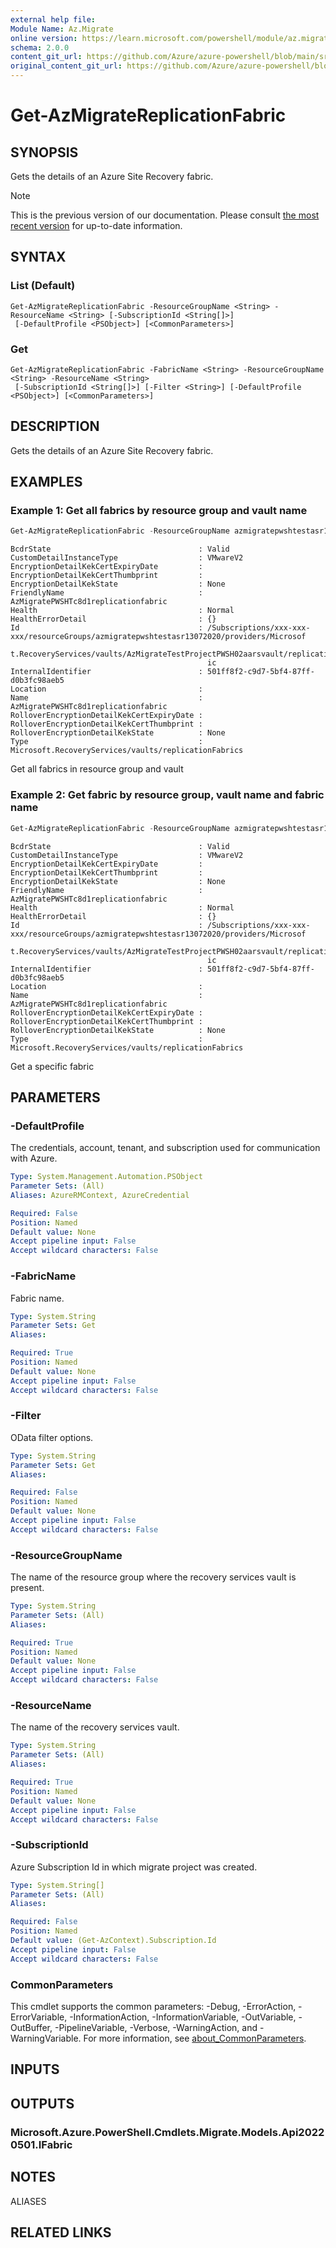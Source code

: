 ```yaml
---
external help file: 
Module Name: Az.Migrate
online version: https://learn.microsoft.com/powershell/module/az.migrate/get-azmigratereplicationfabric
schema: 2.0.0
content_git_url: https://github.com/Azure/azure-powershell/blob/main/src/Migrate/help/Get-AzMigrateReplicationFabric.md
original_content_git_url: https://github.com/Azure/azure-powershell/blob/main/src/Migrate/help/Get-AzMigrateReplicationFabric.md
---
```


# Get-AzMigrateReplicationFabric

## SYNOPSIS
Gets the details of an Azure Site Recovery fabric.

> [!NOTE]
>This is the previous version of our documentation. Please consult [the most recent version](/powershell/module/az.migrate/get-azmigratereplicationfabric) for up-to-date information.

## SYNTAX

### List (Default)
```
Get-AzMigrateReplicationFabric -ResourceGroupName <String> -ResourceName <String> [-SubscriptionId <String[]>]
 [-DefaultProfile <PSObject>] [<CommonParameters>]
```

### Get
```
Get-AzMigrateReplicationFabric -FabricName <String> -ResourceGroupName <String> -ResourceName <String>
 [-SubscriptionId <String[]>] [-Filter <String>] [-DefaultProfile <PSObject>] [<CommonParameters>]
```

## DESCRIPTION
Gets the details of an Azure Site Recovery fabric.

## EXAMPLES

### Example 1: Get all fabrics by resource group and vault name
```powershell
Get-AzMigrateReplicationFabric -ResourceGroupName azmigratepwshtestasr13072020 -ResourceName AzMigrateTestProjectPWSH02aarsvault -FabricName AzMigratePWSHTc8d1replicationfabric
```

```output
BcdrState                                 : Valid
CustomDetailInstanceType                  : VMwareV2
EncryptionDetailKekCertExpiryDate         :
EncryptionDetailKekCertThumbprint         :
EncryptionDetailKekState                  : None
FriendlyName                              : AzMigratePWSHTc8d1replicationfabric
Health                                    : Normal
HealthErrorDetail                         : {}
Id                                        : /Subscriptions/xxx-xxx-xxx/resourceGroups/azmigratepwshtestasr13072020/providers/Microsof
                                            t.RecoveryServices/vaults/AzMigrateTestProjectPWSH02aarsvault/replicationFabrics/AzMigratePWSHTc8d1replicationfabr
                                            ic
InternalIdentifier                        : 501ff8f2-c9d7-5bf4-87ff-d0b3fc98aeb5
Location                                  :
Name                                      : AzMigratePWSHTc8d1replicationfabric
RolloverEncryptionDetailKekCertExpiryDate :
RolloverEncryptionDetailKekCertThumbprint :
RolloverEncryptionDetailKekState          : None
Type                                      : Microsoft.RecoveryServices/vaults/replicationFabrics
```

Get all fabrics in resource group and vault

### Example 2: Get fabric by resource group, vault name and fabric name
```powershell
Get-AzMigrateReplicationFabric -ResourceGroupName azmigratepwshtestasr13072020 -ResourceName AzMigrateTestProjectPWSH02aarsvault
```

```output
BcdrState                                 : Valid
CustomDetailInstanceType                  : VMwareV2
EncryptionDetailKekCertExpiryDate         :
EncryptionDetailKekCertThumbprint         :
EncryptionDetailKekState                  : None
FriendlyName                              : AzMigratePWSHTc8d1replicationfabric
Health                                    : Normal
HealthErrorDetail                         : {}
Id                                        : /Subscriptions/xxx-xxx-xxx/resourceGroups/azmigratepwshtestasr13072020/providers/Microsof
                                            t.RecoveryServices/vaults/AzMigrateTestProjectPWSH02aarsvault/replicationFabrics/AzMigratePWSHTc8d1replicationfabr
                                            ic
InternalIdentifier                        : 501ff8f2-c9d7-5bf4-87ff-d0b3fc98aeb5
Location                                  :
Name                                      : AzMigratePWSHTc8d1replicationfabric
RolloverEncryptionDetailKekCertExpiryDate :
RolloverEncryptionDetailKekCertThumbprint :
RolloverEncryptionDetailKekState          : None
Type                                      : Microsoft.RecoveryServices/vaults/replicationFabrics
```

Get a specific fabric

## PARAMETERS

### -DefaultProfile
The credentials, account, tenant, and subscription used for communication with Azure.

```yaml
Type: System.Management.Automation.PSObject
Parameter Sets: (All)
Aliases: AzureRMContext, AzureCredential

Required: False
Position: Named
Default value: None
Accept pipeline input: False
Accept wildcard characters: False
```

### -FabricName
Fabric name.

```yaml
Type: System.String
Parameter Sets: Get
Aliases:

Required: True
Position: Named
Default value: None
Accept pipeline input: False
Accept wildcard characters: False
```

### -Filter
OData filter options.

```yaml
Type: System.String
Parameter Sets: Get
Aliases:

Required: False
Position: Named
Default value: None
Accept pipeline input: False
Accept wildcard characters: False
```

### -ResourceGroupName
The name of the resource group where the recovery services vault is present.

```yaml
Type: System.String
Parameter Sets: (All)
Aliases:

Required: True
Position: Named
Default value: None
Accept pipeline input: False
Accept wildcard characters: False
```

### -ResourceName
The name of the recovery services vault.

```yaml
Type: System.String
Parameter Sets: (All)
Aliases:

Required: True
Position: Named
Default value: None
Accept pipeline input: False
Accept wildcard characters: False
```

### -SubscriptionId
Azure Subscription Id in which migrate project was created.

```yaml
Type: System.String[]
Parameter Sets: (All)
Aliases:

Required: False
Position: Named
Default value: (Get-AzContext).Subscription.Id
Accept pipeline input: False
Accept wildcard characters: False
```

### CommonParameters
This cmdlet supports the common parameters: -Debug, -ErrorAction, -ErrorVariable, -InformationAction, -InformationVariable, -OutVariable, -OutBuffer, -PipelineVariable, -Verbose, -WarningAction, and -WarningVariable. For more information, see [about_CommonParameters](http://go.microsoft.com/fwlink/?LinkID=113216).

## INPUTS

## OUTPUTS

### Microsoft.Azure.PowerShell.Cmdlets.Migrate.Models.Api20220501.IFabric

## NOTES

ALIASES

## RELATED LINKS

